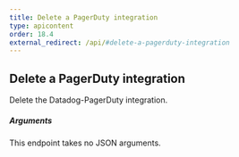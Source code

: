 ```yaml
---
title: Delete a PagerDuty integration
type: apicontent
order: 18.4
external_redirect: /api/#delete-a-pagerduty-integration
---
```


## Delete a PagerDuty integration

Delete the Datadog-PagerDuty integration.

##### Arguments

This endpoint takes no JSON arguments.
